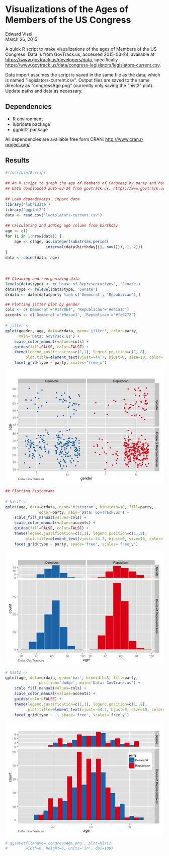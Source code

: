 # Visualizations of the Ages of Members of the US Congress
Edward Visel  
March 26, 2015  

A quick R script to make visualizations of the ages of Members of the US Congress.
Data is from GovTrack.us, accessed 2015-03-24, available at 
https://www.govtrack.us/developers/data, specifically 
https://www.govtrack.us/data/congress-legislators/legislators-current.csv.

Data import assumes the script is saved in the same file as the data, which is 
named "legislators-current.csv". Output files are saved to the same directory 
as "congressAge.png" (currently only saving the "hist2" plot). Update paths and 
data as necessary.

Dependencies
------------
- R environment
- lubridate package
- ggplot2 package

All dependencies are available free form CRAN: http://www.cran.r-project.org/

Results
-------


```r
#!/usr/bin/Rscript

## An R script to graph the age of Members of Congress by party and house.
## Data downloaded 2015-03-24 from govtrack.us: https://www.govtrack.us/developers/data

## Load dependencies, import data
library('lubridate')
library('ggplot2')
data <- read.csv('legislators-current.csv')

## Calculating and adding age column from birthday
age <- c()
for (i in 1:nrow(data)) {
    age <- c(age, as.integer(substr(as.period(
                  interval(data$birthday[i], now())), 1, 2)))
}
data <- cbind(data, age)



## Cleaning and reorganizing data
levels(data$type) <- c('House of Representatives', 'Senate')
data$type <- relevel(data$type, 'Senate')
drdata <- data[data$party %in% c('Democrat', 'Republican'),]
```



```r
## Plotting jitter plot by gender
cols <- c('Democrat'='#1f78b4', 'Republican'='#e41a1c')
accents <- c('Democrat'='#9ecae1', 'Republican'='#fc9272')

# jitter <- 
qplot(gender, age, data=drdata, geom='jitter', color=party, 
      main='Data: GovTrack.us') +
    scale_color_manual(values=cols) +
    guides(fill=FALSE, color=FALSE) +
    theme(legend.justification=c(1,1), legend.position=c(1,.8),
         plot.title=element_text(vjust=-44.7, hjust=0, size=10, color='gray40')) +
    facet_grid(type ~ party, scales='free_x')
```

![](README_files/figure-html/unnamed-chunk-2-1.png) 

```r
## Plotting histograms

# hist1 <-
qplot(age, data=drdata, geom='histogram', binwidth=10, fill=party, 
               color=party, main='Data: GovTrack.us') +
    scale_fill_manual(values=cols) +
    scale_color_manual(values=accents) +
    guides(fill=FALSE, color=FALSE) +
    theme(legend.justification=c(1,1), legend.position=c(1,.8),
         plot.title=element_text(vjust=-44.7, hjust=0, size=10, color='gray40')) +
    facet_grid(type ~ party, space='free', scales='free_y')
```

![](README_files/figure-html/unnamed-chunk-2-2.png) 

```r
# hist2 <- 
qplot(age, data=drdata, geom='bar', binwidth=5, fill=party, 
               position='dodge', main='Data: GovTrack.us') +
    scale_fill_manual(values=cols) +
    scale_color_manual(values=accents) +
    guides(color=FALSE) +
    theme(legend.justification=c(1,1), legend.position=c(1,.8),
          plot.title=element_text(vjust=-44.7, hjust=0, size=10, color='gray40')) +
    facet_grid(type ~ ., space='free', scales='free_y')
```

![](README_files/figure-html/unnamed-chunk-2-3.png) 

```r
# ggsave(filename='congressAge.png', plot=hist2, 
#        width=6, height=6, units='in', dpi=100)
```
